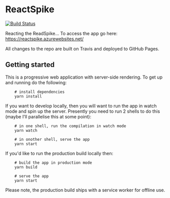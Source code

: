 # ReactSpike 

[![Build Status](https://travis-ci.org/johnnyreilly/reactspike.svg?branch=master)](https://www.travis-ci.org/johnnyreilly/reactspike)

Reacting the ReadSpike...  To access the app go here: https://reactspike.azurewebsites.net/

All changes to the repo are built on Travis and deployed to GitHub Pages.

## Getting started

This is a progressive web application with server-side rendering.  To get up and running do the following:

```shell
    # install dependencies
    yarn install
```

If you want to develop locally, then you will want to run the app in watch mode and spin up the server.  Presently you need to run 2 shells to do this (maybe I'll parallelise this at some point):

```shell
    # in one shell, run the compilation in watch mode
    yarn watch

    # in onother shell, serve the app
    yarn start
```

If you'd like to run the production build locally then:

```shell
    # build the app in production mode
    yarn build

    # serve the app
    yarn start
```

Please note, the production build ships with a service worker for offline use.  